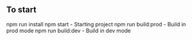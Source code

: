 <h2>To start</h2>
npm run install
npm start - Starting project
npm run build:prod - Build in prod mode
npm run build:dev - Build in dev mode
